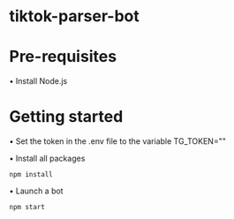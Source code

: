 # tiktok-parser-bot

# Pre-requisites

• Install Node.js

# Getting started

• Set the token in the .env file to the variable TG_TOKEN=""

• Install all packages
```
npm install
```

• Launch a bot
```
npm start
```
